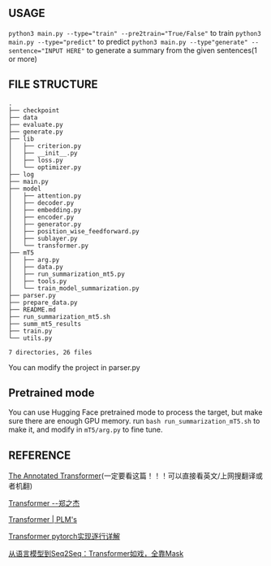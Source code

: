 ## USAGE
`python3 main.py --type="train" --pre2train="True/False"` to train
`python3 main.py --type="predict"` to predict
`python3 main.py --type"generate" --sentence="INPUT HERE"` to generate a summary from the given sentences(1 or more)

## FILE STRUCTURE
```
.
├── checkpoint
├── data
├── evaluate.py
├── generate.py
├── lib
│   ├── criterion.py
│   ├── __init__.py
│   ├── loss.py
│   └── optimizer.py
├── log
├── main.py
├── model
│   ├── attention.py
│   ├── decoder.py
│   ├── embedding.py
│   ├── encoder.py
│   ├── generator.py
│   ├── position_wise_feedforward.py
│   ├── sublayer.py
│   └── transformer.py
├── mT5
│   ├── arg.py
│   ├── data.py
│   ├── run_summarization_mt5.py
│   ├── tools.py
│   └── train_model_summarization.py
├── parser.py
├── prepare_data.py
├── README.md
├── run_summarization_mt5.sh
├── summ_mt5_results
├── train.py
└── utils.py

7 directories, 26 files
```

You can modify the project in parser.py

## Pretrained mode
You can use Hugging Face pretrained mode to process the target, but make sure there are enough GPU memory.
run `bash run_summarization_mT5.sh` to make it, and modify in `mT5/arg.py` to fine tune.

## REFERENCE
[The Annotated Transformer](https://nlp.seas.harvard.edu/2018/04/03/attention.html)(一定要看这篇！！！可以直接看英文/上网搜翻译或者机翻)

[Transformer --郑之杰](https://0809zheng.github.io/2020/04/25/transformer.html)

[Transformer | PLM's](https://plmsmile.github.io/2018/08/29/48-attention-is-all-you-need/)

[Transformer pytorch实现逐行详解](https://mdnice.com/writing/fc0b920d4ca84837a5712df1a46865d2)

[从语言模型到Seq2Seq：Transformer如戏，全靠Mask](https://spaces.ac.cn/archives/6933)